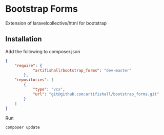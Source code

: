 # Bootstrap Forms

Extension of laravelcollective/html for bootstrap

## Installation

Add the following to composer.json
```json
{
    "require": {
            "artifishall/bootstrap_forms": "dev-master"
        },
    "repositories": [
        {
            "type": "vcs",
            "url": "git@github.com:artifishall/bootstrap_forms.git"
        }
    ]
}
```

Run
```
composer update
```
